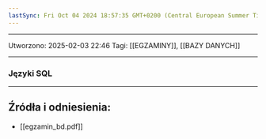 ```yaml
---
lastSync: Fri Oct 04 2024 18:57:35 GMT+0200 (Central European Summer Time)
---
```


---
Utworzono: 2025-02-03 22:46
Tagi: [[EGZAMINY]], [[BAZY DANYCH]]

---
### **Języki SQL**



---
## Źródła i odniesienia:
- [[egzamin_bd.pdf]]
